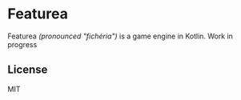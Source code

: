 # Featurea

Featurea *(pronounced "fichéria")* is a game engine in Kotlin. Work in progress

## License

MIT